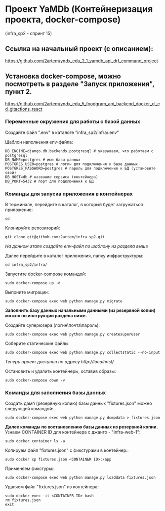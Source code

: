 # Проект YaMDb (Контейнеризация проекта, docker-compose)

(infra_sp2 - спринт 15)

## Ссылка на начальный проект (с описанием):

https://github.com/2artem/yndx_edu_2_1_yamdb_api_drf_command_project

## Установка docker-compose, можно посмотреть в  разделе "Запуск приложения", пункт 2.

https://github.com/2artem/yndx_edu_5_foodgram_api_backend_docker_cl_cd_gitactions_react



### Переменные окружения для работы с базой данных
Создайте файл ".env" в каталоге "infra_sp2/infra/.env"

Шаблон наполнения env-файла:
```
DB_ENGINE=django.db.backends.postgresql # указываем, что работаем с postgresql
DB_NAME=postgres # имя базы данных
POSTGRES_USER=postgres # логин для подключения к базе данных
POSTGRES_PASSWORD=postgres # пароль для подключения к БД (установите свой)
DB_HOST=db # название сервиса (контейнера)
DB_PORT=5432 # порт для подключения к БД 
```

### Команды для запуска приложения в контейнерах
В терминале, перейдите в каталог, в который будет загружаться приложение:
```
cd 
```
Клонируйте репозиторий:
```
git clone git@github.com:2artem/infra_sp2.git
```
*На данном этапе создайте env-файл по шаблону из раздела выше*

Далее перейдите в каталог приложения, папку инфраструктуры:
```
cd infra_sp2/infra/
```
Запустите docker-compose командой:
```
sudo docker-compose up -d
```
Выпоните миграции:
```
sudo docker-compose exec web python manage.py migrate
```
**Заполнить базу данных начальными данными (из резервной копии) можно по инструкции раздела ниже.**

Создайте суперюзера (логин\почта\пароль):
```
sudo docker-compose exec web python manage.py createsuperuser
```
Соберите статические файлы:
```
sudo docker-compose exec web python manage.py collectstatic --no-input 
```
*Теперь проект доступен по адресу http://localhost/.*


Остановить и удалить контейнеры, оставив образы:
```
sudo docker-compose down -v
```
### Команды для заполнения базы данных
Создать дамп (резервную копию) базы данных "fixtures.json" можно следующей командой:
```
sudo docker-compose exec web python manage.py dumpdata > fixtures.json
```
**Далее команды по востановлению базы данных из резервной копии.**
Узнаем CONTAINER ID для контейнера с джанго - "infra-web-1":
```
sudo docker container ls -a
```
Копируем файл "fixtures.json" с фикстурами в контейнер::
```
sudo docker cp fixtures.json <CONTAINER ID>:/app
```
Применяем фикстуры::
```
sudo docker-compose exec web python manage.py loaddata fixtures.json
```
Удаляем файл "fixtures.json" из контейнера:
```
sudo docker exec -it <CONTAINER ID> bash
rm fixtures.json
exit
```

